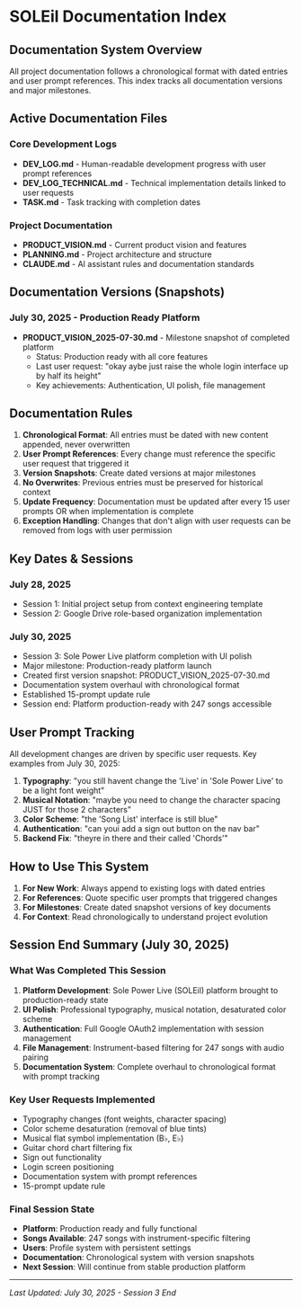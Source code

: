 # SOLEil Documentation Index

## Documentation System Overview

All project documentation follows a chronological format with dated entries and user prompt references. This index tracks all documentation versions and major milestones.

## Active Documentation Files

### Core Development Logs
- **DEV_LOG.md** - Human-readable development progress with user prompt references
- **DEV_LOG_TECHNICAL.md** - Technical implementation details linked to user requests
- **TASK.md** - Task tracking with completion dates

### Project Documentation
- **PRODUCT_VISION.md** - Current product vision and features
- **PLANNING.md** - Project architecture and structure
- **CLAUDE.md** - AI assistant rules and documentation standards

## Documentation Versions (Snapshots)

### July 30, 2025 - Production Ready Platform
- **PRODUCT_VISION_2025-07-30.md** - Milestone snapshot of completed platform
  - Status: Production ready with all core features
  - Last user request: "okay aybe just raise the whole login interface up by half its height"
  - Key achievements: Authentication, UI polish, file management

## Documentation Rules

1. **Chronological Format**: All entries must be dated with new content appended, never overwritten
2. **User Prompt References**: Every change must reference the specific user request that triggered it
3. **Version Snapshots**: Create dated versions at major milestones
4. **No Overwrites**: Previous entries must be preserved for historical context
5. **Update Frequency**: Documentation must be updated after every 15 user prompts OR when implementation is complete
6. **Exception Handling**: Changes that don't align with user requests can be removed from logs with user permission

## Key Dates & Sessions

### July 28, 2025
- Session 1: Initial project setup from context engineering template
- Session 2: Google Drive role-based organization implementation

### July 30, 2025
- Session 3: Sole Power Live platform completion with UI polish
- Major milestone: Production-ready platform launch
- Created first version snapshot: PRODUCT_VISION_2025-07-30.md
- Documentation system overhaul with chronological format
- Established 15-prompt update rule
- Session end: Platform production-ready with 247 songs accessible

## User Prompt Tracking

All development changes are driven by specific user requests. Key examples from July 30, 2025:

1. **Typography**: "you still havent change the 'Live' in 'Sole Power Live' to be a light font weight"
2. **Musical Notation**: "maybe you need to change the character spacing JUST for those 2 characters"
3. **Color Scheme**: "the 'Song List' interface is still blue"
4. **Authentication**: "can youi add a sign out button on the nav bar"
5. **Backend Fix**: "theyre in there and their called 'Chords'"

## How to Use This System

1. **For New Work**: Always append to existing logs with dated entries
2. **For References**: Quote specific user prompts that triggered changes
3. **For Milestones**: Create dated snapshot versions of key documents
4. **For Context**: Read chronologically to understand project evolution

## Session End Summary (July 30, 2025)

### What Was Completed This Session
1. **Platform Development**: Sole Power Live (SOLEil) platform brought to production-ready state
2. **UI Polish**: Professional typography, musical notation, desaturated color scheme
3. **Authentication**: Full Google OAuth2 implementation with session management
4. **File Management**: Instrument-based filtering for 247 songs with audio pairing
5. **Documentation System**: Complete overhaul to chronological format with prompt tracking

### Key User Requests Implemented
- Typography changes (font weights, character spacing)
- Color scheme desaturation (removal of blue tints)
- Musical flat symbol implementation (B♭, E♭)
- Guitar chord chart filtering fix
- Sign out functionality
- Login screen positioning
- Documentation system with prompt references
- 15-prompt update rule

### Final Session State
- **Platform**: Production ready and fully functional
- **Songs Available**: 247 songs with instrument-specific filtering
- **Users**: Profile system with persistent settings
- **Documentation**: Chronological system with version snapshots
- **Next Session**: Will continue from stable production platform

---

*Last Updated: July 30, 2025 - Session 3 End*